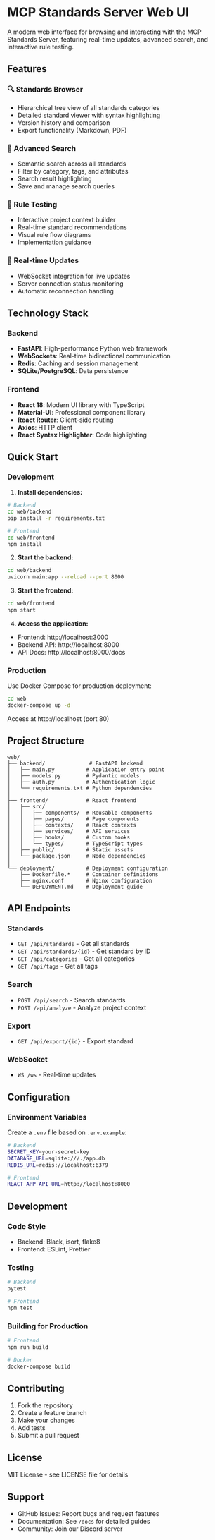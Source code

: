 # MCP Standards Server Web UI

A modern web interface for browsing and interacting with the MCP Standards Server, featuring real-time updates, advanced search, and interactive rule testing.

## Features

### 🔍 Standards Browser
- Hierarchical tree view of all standards categories
- Detailed standard viewer with syntax highlighting
- Version history and comparison
- Export functionality (Markdown, PDF)

### 🔎 Advanced Search
- Semantic search across all standards
- Filter by category, tags, and attributes
- Search result highlighting
- Save and manage search queries

### 🧪 Rule Testing
- Interactive project context builder
- Real-time standard recommendations
- Visual rule flow diagrams
- Implementation guidance

### 🚀 Real-time Updates
- WebSocket integration for live updates
- Server connection status monitoring
- Automatic reconnection handling

## Technology Stack

### Backend
- **FastAPI**: High-performance Python web framework
- **WebSockets**: Real-time bidirectional communication
- **Redis**: Caching and session management
- **SQLite/PostgreSQL**: Data persistence

### Frontend
- **React 18**: Modern UI library with TypeScript
- **Material-UI**: Professional component library
- **React Router**: Client-side routing
- **Axios**: HTTP client
- **React Syntax Highlighter**: Code highlighting

## Quick Start

### Development

1. **Install dependencies:**
```bash
# Backend
cd web/backend
pip install -r requirements.txt

# Frontend
cd web/frontend
npm install
```

2. **Start the backend:**
```bash
cd web/backend
uvicorn main:app --reload --port 8000
```

3. **Start the frontend:**
```bash
cd web/frontend
npm start
```

4. **Access the application:**
- Frontend: http://localhost:3000
- Backend API: http://localhost:8000
- API Docs: http://localhost:8000/docs

### Production

Use Docker Compose for production deployment:

```bash
cd web
docker-compose up -d
```

Access at http://localhost (port 80)

## Project Structure

```
web/
├── backend/              # FastAPI backend
│   ├── main.py          # Application entry point
│   ├── models.py        # Pydantic models
│   ├── auth.py          # Authentication logic
│   └── requirements.txt # Python dependencies
│
├── frontend/            # React frontend
│   ├── src/
│   │   ├── components/  # Reusable components
│   │   ├── pages/       # Page components
│   │   ├── contexts/    # React contexts
│   │   ├── services/    # API services
│   │   ├── hooks/       # Custom hooks
│   │   └── types/       # TypeScript types
│   ├── public/          # Static assets
│   └── package.json     # Node dependencies
│
└── deployment/          # Deployment configuration
    ├── Dockerfile.*     # Container definitions
    ├── nginx.conf       # Nginx configuration
    └── DEPLOYMENT.md    # Deployment guide
```

## API Endpoints

### Standards
- `GET /api/standards` - Get all standards
- `GET /api/standards/{id}` - Get standard by ID
- `GET /api/categories` - Get all categories
- `GET /api/tags` - Get all tags

### Search
- `POST /api/search` - Search standards
- `POST /api/analyze` - Analyze project context

### Export
- `GET /api/export/{id}` - Export standard

### WebSocket
- `WS /ws` - Real-time updates

## Configuration

### Environment Variables

Create a `.env` file based on `.env.example`:

```bash
# Backend
SECRET_KEY=your-secret-key
DATABASE_URL=sqlite:///./app.db
REDIS_URL=redis://localhost:6379

# Frontend
REACT_APP_API_URL=http://localhost:8000
```

## Development

### Code Style
- Backend: Black, isort, flake8
- Frontend: ESLint, Prettier

### Testing
```bash
# Backend
pytest

# Frontend
npm test
```

### Building for Production
```bash
# Frontend
npm run build

# Docker
docker-compose build
```

## Contributing

1. Fork the repository
2. Create a feature branch
3. Make your changes
4. Add tests
5. Submit a pull request

## License

MIT License - see LICENSE file for details

## Support

- GitHub Issues: Report bugs and request features
- Documentation: See `/docs` for detailed guides
- Community: Join our Discord server